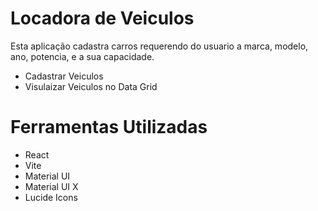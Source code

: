 # Locadora de Veiculos

Esta aplicação cadastra carros requerendo do usuario a marca, modelo, ano, potencia, e a sua capacidade.

- Cadastrar Veiculos
- Visulaizar Veiculos no Data Grid

# Ferramentas Utilizadas

- React
- Vite
- Material UI 
- Material UI X
- Lucide Icons

